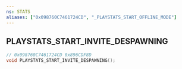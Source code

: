 ```yaml
---
ns: STATS
aliases: ["0x098760C7461724CD", "_PLAYSTATS_START_OFFLINE_MODE"]
---
```

## PLAYSTATS_START_INVITE_DESPAWNING

```c
// 0x098760C7461724CD 0x896CDF8D
void PLAYSTATS_START_INVITE_DESPAWNING();
```
